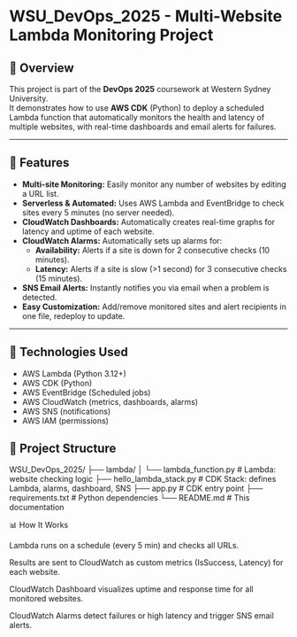 # WSU_DevOps_2025 - Multi-Website Lambda Monitoring Project

## 📌 Overview
This project is part of the **DevOps 2025** coursework at Western Sydney University.  
It demonstrates how to use **AWS CDK** (Python) to deploy a scheduled Lambda function that automatically monitors the health and latency of multiple websites, with real-time dashboards and email alerts for failures.

---

## 🚀 Features

- **Multi-site Monitoring:** Easily monitor any number of websites by editing a URL list.
- **Serverless & Automated:** Uses AWS Lambda and EventBridge to check sites every 5 minutes (no server needed).
- **CloudWatch Dashboards:** Automatically creates real-time graphs for latency and uptime of each website.
- **CloudWatch Alarms:** Automatically sets up alarms for:
  - **Availability:** Alerts if a site is down for 2 consecutive checks (10 minutes).
  - **Latency:** Alerts if a site is slow (>1 second) for 3 consecutive checks (15 minutes).
- **SNS Email Alerts:** Instantly notifies you via email when a problem is detected.
- **Easy Customization:** Add/remove monitored sites and alert recipients in one file, redeploy to update.

---

## 🧰 Technologies Used

- AWS Lambda (Python 3.12+)
- AWS CDK (Python)
- AWS EventBridge (Scheduled jobs)
- AWS CloudWatch (metrics, dashboards, alarms)
- AWS SNS (notifications)
- AWS IAM (permissions)


## 📂 Project Structure
WSU_DevOps_2025/
├── lambda/
│ └── lambda_function.py # Lambda: website checking logic
├── hello_lambda_stack.py # CDK Stack: defines Lambda, alarms, dashboard, SNS
├── app.py # CDK entry point
├── requirements.txt # Python dependencies
└── README.md # This documentation

📊 How It Works

Lambda runs on a schedule (every 5 min) and checks all URLs.

Results are sent to CloudWatch as custom metrics (IsSuccess, Latency) for each website.

CloudWatch Dashboard visualizes uptime and response time for all monitored websites.

CloudWatch Alarms detect failures or high latency and trigger SNS email alerts.